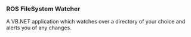 ### ROS FileSystem Watcher

A VB.NET application which watches over a directory of your choice and alerts you of any changes.
